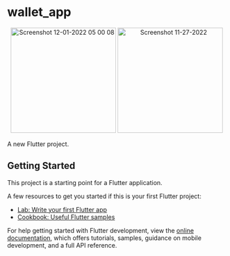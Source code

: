 # wallet_app

<p style="text-align: center;">
  <img width="242" alt="Screenshot 12-01-2022 05 00 08" src="https://github.com/user-attachments/assets/8029a981-76a7-47f7-8327-67949ac5dbeb" />
  <img width="242" alt="Screenshot 11-27-2022" src="https://github.com/user-attachments/assets/bdb8a799-fba6-4977-bfa7-3892f8e82bb4" />
</p>



A new Flutter project.

## Getting Started

This project is a starting point for a Flutter application.

A few resources to get you started if this is your first Flutter project:

- [Lab: Write your first Flutter app](https://docs.flutter.dev/get-started/codelab)
- [Cookbook: Useful Flutter samples](https://docs.flutter.dev/cookbook)

For help getting started with Flutter development, view the
[online documentation](https://docs.flutter.dev/), which offers tutorials,
samples, guidance on mobile development, and a full API reference.
